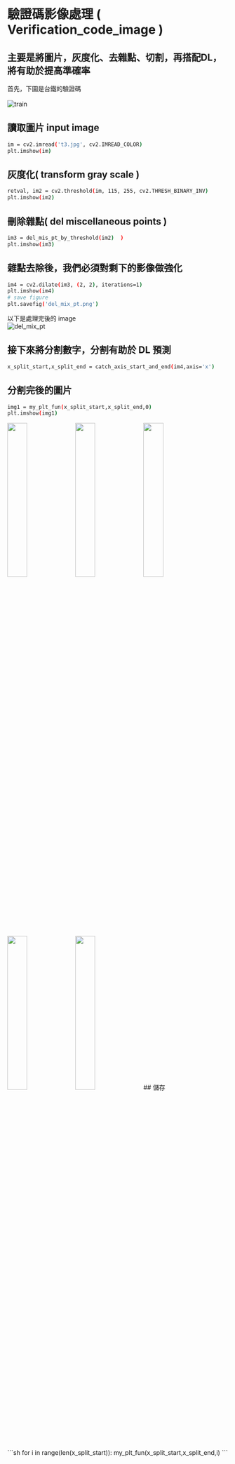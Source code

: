 # 驗證碼影像處理 ( Verification_code_image )

## 主要是將圖片，灰度化、去雜點、切割，再搭配DL，將有助於提高準確率

首先，下圖是台鐵的驗證碼<br><br>
 ![train](https://github.com/f496328mm/Verification_code_image/blob/master/t3.jpg)

## 讀取圖片 input image <br>
```sh
im = cv2.imread('t3.jpg', cv2.IMREAD_COLOR)
plt.imshow(im)
```

## 灰度化( transform gray scale )<br>
```sh
retval, im2 = cv2.threshold(im, 115, 255, cv2.THRESH_BINARY_INV)
plt.imshow(im2)
```
## 刪除雜點( del miscellaneous points ) <br>
```sh
im3 = del_mis_pt_by_threshold(im2)  )
plt.imshow(im3)
```
## 雜點去除後，我們必須對剩下的影像做強化<br>
```sh
im4 = cv2.dilate(im3, (2, 2), iterations=1)
plt.imshow(im4)
# save figure
plt.savefig('del_mix_pt.png')
```
 以下是處理完後的 image<br>
![del_mix_pt](https://github.com/f496328mm/Verification_code_image/blob/master/del_mix_pt.png)

## 接下來將分割數字，分割有助於 DL 預測 <br>
```sh
x_split_start,x_split_end = catch_axis_start_and_end(im4,axis='x')
```
## 分割完後的圖片<br>
```sh
img1 = my_plt_fun(x_split_start,x_split_end,0)
plt.imshow(img1)
```
<img src="https://github.com/f496328mm/Verification_code_image/blob/master/split_image_0.png" width="30%" height="30%">
<img src="https://github.com/f496328mm/Verification_code_image/blob/master/split_image_1.png" width="30%" height="30%">
<img src="https://github.com/f496328mm/Verification_code_image/blob/master/split_image_2.png" width="30%" height="30%">
<img src="https://github.com/f496328mm/Verification_code_image/blob/master/split_image_3.png" width="30%" height="30%">
<img src="https://github.com/f496328mm/Verification_code_image/blob/master/split_image_4.png" width="30%" height="30%">
## 儲存<br>
```sh
for i in range(len(x_split_start)):
    my_plt_fun(x_split_start,x_split_end,i)
```



